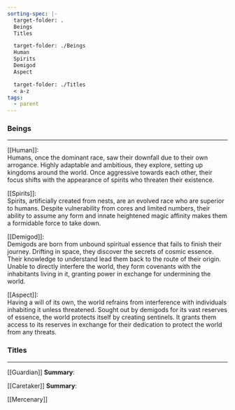 ```yaml
---
sorting-spec: |-
  target-folder: .
  Beings
  Titles

  target-folder: ./Beings
  Human
  Spirits
  Demigod
  Aspect

  target-folder: ./Titles
  < a-z
tags:
  - parent
---
```

### Beings  
---
[[Human]]:  
Humans, once the dominant race, saw their downfall due to their own arrogance. Highly adaptable and ambitious, they explore, setting up kingdoms around the world. Once aggressive towards each other, their focus shifts with the appearance of spirits who threaten their existence.  
  
[[Spirits]]:  
Spirits, artificially created from nests, are an evolved race who are superior to humans. Despite vulnerability from cores and limited numbers, their ability to assume any form and innate heightened magic affinity makes them a formidable force to take down.  
  
[[Demigod]]:  
Demigods are born from unbound spiritual essence that fails to finish their journey. Drifting in space, they discover the secrets of cosmic essence. Their knowledge to understand lead them back to the route of their origin. Unable to directly interfere the world, they form covenants with the inhabitants living in it, granting power in exchange for undermining the world.  
  
[[Aspect]]:  
Having a will of its own, the world refrains from interference with individuals inhabiting it unless threatened. Sought out by demigods for its vast reserves of essence, the world protects itself by creating sentinels. It grants them access to its reserves in exchange for their dedication to protect the world from any threats.  
  
### Titles
---  
  
[[Guardian]]
**Summary**:  
  
[[Caretaker]]
**Summary**:  
  
[[Mercenary]]

  